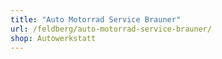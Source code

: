 ```yaml
---
title: "Auto Motorrad Service Brauner"
url: /feldberg/auto-motorrad-service-brauner/
shop: Autowerkstatt
---
```

